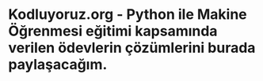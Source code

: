 # Kodluyoruz.org - Python ile Makine Öğrenmesi eğitimi kapsamında verilen ödevlerin çözümlerini burada paylaşacağım.
